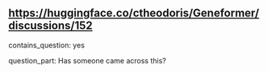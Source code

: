 ## https://huggingface.co/ctheodoris/Geneformer/discussions/152

contains_question: yes

question_part: Has someone came across this?